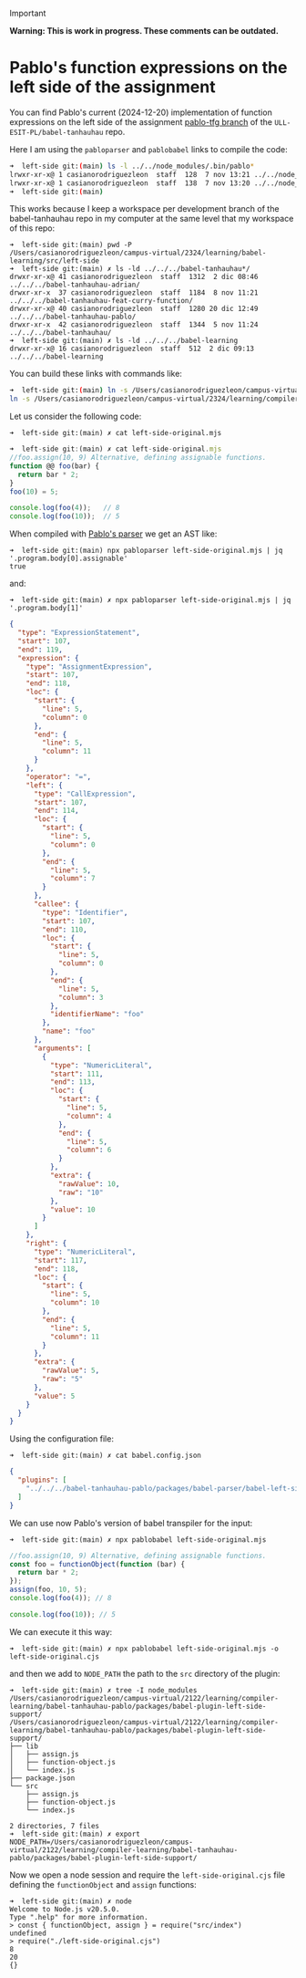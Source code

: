 > [!IMPORTANT]
> **Warning: This is work in progress. These comments can be outdated.**


# Pablo's function expressions on the left side of the assignment

You can find Pablo's current (2024-12-20) implementation of function expressions on the left side of the assignment
[pablo-tfg branch](https://github.com/ULL-ESIT-PL/babel-tanhauhau/tree/pablo-tfg/packages/babel-parser) of the `ULL-ESIT-PL/babel-tanhauhau` repo. 

Here I am using the `pabloparser` and `pablobabel` links to compile the code:

```bash 
➜  left-side git:(main) ls -l ../../node_modules/.bin/pablo*
lrwxr-xr-x@ 1 casianorodriguezleon  staff  128  7 nov 13:21 ../../node_modules/.bin/pablobabel -> /Users/casianorodriguezleon/campus-virtual/2324/learning/compiler-learning/babel-tanhauhau-pablo/packages/babel-cli/bin/babel.js
lrwxr-xr-x@ 1 casianorodriguezleon  staff  138  7 nov 13:20 ../../node_modules/.bin/pabloparser -> /Users/casianorodriguezleon/campus-virtual/2324/learning/compiler-learning/babel-tanhauhau-pablo/packages/babel-parser/bin/babel-parser.js
➜  left-side git:(main) 
```

This works because I keep a workspace per development branch of the babel-tanhauhau repo in my computer at the same level that my workspace of this repo:

```
➜  left-side git:(main) pwd -P                         
/Users/casianorodriguezleon/campus-virtual/2324/learning/babel-learning/src/left-side
➜  left-side git:(main) ✗ ls -ld ../../../babel-tanhauhau*/
drwxr-xr-x@ 41 casianorodriguezleon  staff  1312  2 dic 08:46 ../../../babel-tanhauhau-adrian/
drwxr-xr-x  37 casianorodriguezleon  staff  1184  8 nov 11:21 ../../../babel-tanhauhau-feat-curry-function/
drwxr-xr-x@ 40 casianorodriguezleon  staff  1280 20 dic 12:49 ../../../babel-tanhauhau-pablo/
drwxr-xr-x  42 casianorodriguezleon  staff  1344  5 nov 11:24 ../../../babel-tanhauhau/
➜  left-side git:(main) ✗ ls -ld ../../../babel-learning   
drwxr-xr-x@ 16 casianorodriguezleon  staff  512  2 dic 09:13 ../../../babel-learning
```
You can build these links with commands like:

```bash
➜  left-side git:(main) ln -s /Users/casianorodriguezleon/campus-virtual/2324/learning/compiler-learning/babel-tanhauhau-pablo/packages/babel-cli/bin/babel.js ../../node_modules/.bin/pablobabel
ln -s /Users/casianorodriguezleon/campus-virtual/2324/learning/compiler-learning/babel-tanhauhau-pablo/packages/babel-parser/bin/babel-parser.js ../../node_modules/.bin/pabloparser 
```

Let us consider the following code:

`➜  left-side git:(main) ✗ cat left-side-original.mjs`
```js
➜  left-side git:(main) ✗ cat left-side-original.mjs 
//foo.assign(10, 9) Alternative, defining assignable functions.
function @@ foo(bar) {
  return bar * 2;
}
foo(10) = 5;

console.log(foo(4));   // 8
console.log(foo(10));  // 5
```
  
When compiled with [Pablo's parser]() we get an AST like:
  
``` 
➜  left-side git:(main) npx pabloparser left-side-original.mjs | jq '.program.body[0].assignable'
true
```
and:

`➜  left-side git:(main) ✗ npx pabloparser left-side-original.mjs | jq '.program.body[1]'`    
```json 
{
  "type": "ExpressionStatement",
  "start": 107,
  "end": 119,
  "expression": {
    "type": "AssignmentExpression",
    "start": 107,
    "end": 118,
    "loc": {
      "start": {
        "line": 5,
        "column": 0
      },
      "end": {
        "line": 5,
        "column": 11
      }
    },
    "operator": "=",
    "left": {
      "type": "CallExpression",
      "start": 107,
      "end": 114,
      "loc": {
        "start": {
          "line": 5,
          "column": 0
        },
        "end": {
          "line": 5,
          "column": 7
        }
      },
      "callee": {
        "type": "Identifier",
        "start": 107,
        "end": 110,
        "loc": {
          "start": {
            "line": 5,
            "column": 0
          },
          "end": {
            "line": 5,
            "column": 3
          },
          "identifierName": "foo"
        },
        "name": "foo"
      },
      "arguments": [
        {
          "type": "NumericLiteral",
          "start": 111,
          "end": 113,
          "loc": {
            "start": {
              "line": 5,
              "column": 4
            },
            "end": {
              "line": 5,
              "column": 6
            }
          },
          "extra": {
            "rawValue": 10,
            "raw": "10"
          },
          "value": 10
        }
      ]
    },
    "right": {
      "type": "NumericLiteral",
      "start": 117,
      "end": 118,
      "loc": {
        "start": {
          "line": 5,
          "column": 10
        },
        "end": {
          "line": 5,
          "column": 11
        }
      },
      "extra": {
        "rawValue": 5,
        "raw": "5"
      },
      "value": 5
    }
  }
}
```
Using the configuration file:

`➜  left-side git:(main) ✗ cat babel.config.json` 
```json 
{
  "plugins": [
    "../../../babel-tanhauhau-pablo/packages/babel-parser/babel-left-side-plugin.cjs"
  ]
}
```

We can use now Pablo's version of babel transpiler for the input:

`➜  left-side git:(main) ✗ npx pablobabel left-side-original.mjs`
```js
//foo.assign(10, 9) Alternative, defining assignable functions.
const foo = functionObject(function (bar) {
  return bar * 2;
});
assign(foo, 10, 5);
console.log(foo(4)); // 8

console.log(foo(10)); // 5
```

We can execute it this way:

```
➜  left-side git:(main) ✗ npx pablobabel left-side-original.mjs -o left-side-original.cjs
```

and then we add to `NODE_PATH` the path to the `src` directory of the plugin:

```
➜  left-side git:(main) ✗ tree -I node_modules  /Users/casianorodriguezleon/campus-virtual/2122/learning/compiler-learning/babel-tanhauhau-pablo/packages/babel-plugin-left-side-support/
/Users/casianorodriguezleon/campus-virtual/2122/learning/compiler-learning/babel-tanhauhau-pablo/packages/babel-plugin-left-side-support/
├── lib
│   ├── assign.js
│   ├── function-object.js
│   └── index.js
├── package.json
└── src
    ├── assign.js
    ├── function-object.js
    └── index.js

2 directories, 7 files
➜  left-side git:(main) ✗ export NODE_PATH=/Users/casianorodriguezleon/campus-virtual/2122/learning/compiler-learning/babel-tanhauhau-pablo/packages/babel-plugin-left-side-support/ 
```

Now we open a node session and require the `left-side-original.cjs` file defining the `functionObject` and `assign` functions:

```
➜  left-side git:(main) ✗ node
Welcome to Node.js v20.5.0.
Type ".help" for more information.
> const { functionObject, assign } = require("src/index")
undefined
> require("./left-side-original.cjs")
8
20
{}
```